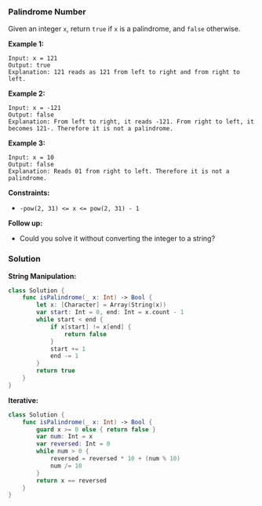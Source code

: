 
### Palindrome Number

Given an integer `x`, return `true` if `x` is a palindrome, and `false` otherwise.

__Example 1:__
```
Input: x = 121
Output: true
Explanation: 121 reads as 121 from left to right and from right to left.
```
__Example 2:__
```
Input: x = -121
Output: false
Explanation: From left to right, it reads -121. From right to left, it becomes 121-. Therefore it is not a palindrome.
```
__Example 3:__
```
Input: x = 10
Output: false
Explanation: Reads 01 from right to left. Therefore it is not a palindrome.
```

__Constraints:__
* `-pow(2, 31) <= x <= pow(2, 31) - 1`
 
__Follow up:__ 
* Could you solve it without converting the integer to a string?

### Solution
__String Manipulation:__
```Swift
class Solution {
    func isPalindrome(_ x: Int) -> Bool {
        let x: [Character] = Array(String(x))
        var start: Int = 0, end: Int = x.count - 1
        while start < end {
            if x[start] != x[end] {
                return false
            }
            start += 1
            end -= 1
        }
        return true
    }
}
```
__Iterative:__
```Swift
class Solution {
    func isPalindrome(_ x: Int) -> Bool {
        guard x >= 0 else { return false }
        var num: Int = x
        var reversed: Int = 0
        while num > 0 {
            reversed = reversed * 10 + (num % 10)
            num /= 10
        }
        return x == reversed
    }
}
```